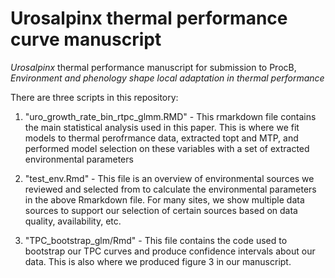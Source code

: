 # Urosalpinx thermal performance curve manuscript

*Urosalpinx* thermal performance manuscript for submission to ProcB, *Environment and phenology shape local adaptation in thermal performance*

There are three scripts in this repository:

1) "uro_growth_rate_bin_rtpc_glmm.RMD" - This rmarkdown file contains the main statistical analysis used in this paper. This is where we fit models to thermal perofrmance data, extracted topt and MTP, and performed model selection on these variables with a set of extracted environmental parameters

2) "test_env.Rmd" - This file is an overview of environmental sources we reviewed and selected from to calculate the environmental parameters in the above Rmarkdown file. For many sites, we show multiple data sources to support our selection of certain sources based on data quality, availability, etc.

3) "TPC_bootstrap_glm/Rmd" - This file contains the code used to bootstrap our TPC curves and produce confidence intervals about our data. This is also where we produced figure 3 in our manuscript.